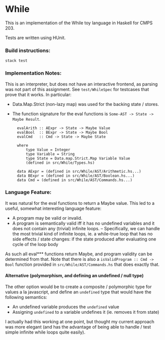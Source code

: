 # While

This is an implementation of the While toy language in Haskell for CMPS 203.

Tests are written using HUnit.

### Build instructions:
    
    stack test

### Implementation Notes:

This is an interpreter, but does not have an interactive frontend, as parsing was not part of this assignment. See `test/WhileSpec` for testcases that prove that it works. In particular:

- Data.Map.Strict (non-lazy map) was used for the backing state / stores.
- The function signature for the eval functions is `Some-AST -> State -> Maybe Result`.

	    evalArith :: AExpr -> State -> Maybe Value
	    evalBool  :: BExpr -> State -> Maybe Bool
	    evalCmd   :: Cmd -> State -> Maybe State

	    where 
	        type Value = Integer
	        type Variable = String
	        type State = Data.map.Strict.Map Variable Value
	        (defined in src/While/Types.hs)

        data AExpr = (defined in src/While/AST/Arithmetic.hs...)
        data BExpr = (defined in src/While/AST/Boolean.hs...)
        data Cmd = (defined in src/While/AST/Commands.hs...)

### Language Feature:

It was natural for the eval functions to return a Maybe value. This led to a useful, somewhat interesting language feature:

- A program may be valid or invalid.
- A program is semantically valid iff it has no undefined variables and it does not contain any (trivial) infinite loops.
– Specifically, we can handle the most trivial kind of infinite loops, ie. a while-true loop that has no side effects / state changes: if the state produced after evaluating one cycle of the loop body 

As such all eval*** functions return Maybe, and program validity can be determined from that. Note that there is also a `isValidProgram :: Cmd -> Bool` function provided in `src/While/AST/Commands.hs` that does exactly that.

#### Alternative (polymorphism, and defining an undefined / null type)

The other option would be to create a composite / polymorphic type for values a la javascript, and define an `undefined` type that would have the following semantics:

- An undefined variable produces the `undefined` value
- Assigning `undefined` to a variable undefines it (ie. removes it from state)

I actually had this working at one point, but thought my current approach was more elegant (and has the advantage of being able to handle / test simple infinite while loops quite easily).

